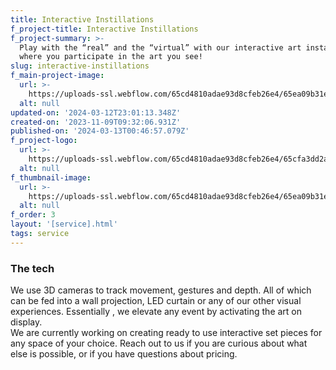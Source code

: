 ```yaml
---
title: Interactive Instillations
f_project-title: Interactive Instillations
f_project-summary: >-
  Play with the “real” and the “virtual” with our interactive art installations,
  where you participate in the art you see!
slug: interactive-instillations
f_main-project-image:
  url: >-
    https://uploads-ssl.webflow.com/65cd4810adae93d8cfeb26e4/65ea09b31e97ad6aa6de2362_render-min.png
  alt: null
updated-on: '2024-03-12T23:01:13.348Z'
created-on: '2023-11-09T09:32:06.931Z'
published-on: '2024-03-13T00:46:57.079Z'
f_project-logo:
  url: >-
    https://uploads-ssl.webflow.com/65cd4810adae93d8cfeb26e4/65cfa3dd2a7342deeb3f7af0_interactive.png
  alt: null
f_thumbnail-image:
  url: >-
    https://uploads-ssl.webflow.com/65cd4810adae93d8cfeb26e4/65ea09b31e97ad6aa6de2362_render-min.png
  alt: null
f_order: 3
layout: '[service].html'
tags: service
---
```


### The tech

We use 3D cameras to track movement, gestures and depth. All of which can be fed into a wall projection, LED curtain or any of our other visual experiences. Essentially , we elevate any event by activating the art on display.  
We are currently working on creating ready to use interactive set pieces for any space of your choice. Reach out to us if you are curious about what else is possible, or if you have questions about pricing.
